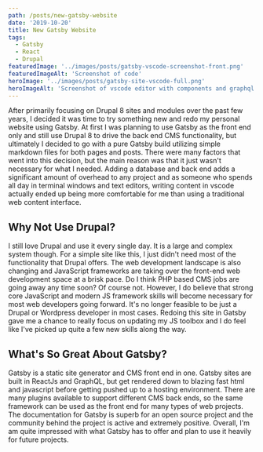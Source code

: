 ```yaml
---
path: /posts/new-gatsby-website
date: '2019-10-20'
title: New Gatsby Website
tags:
  - Gatsby
  - React
  - Drupal
featuredImage: '../images/posts/gatsby-vscode-screenshot-front.png'
featuredImageAlt: 'Screenshot of code'
heroImage: '../images/posts/gatsby-site-vscode-full.png'
heroImageAlt: 'Screenshot of vscode editor with components and graphql query'
---
```


After primarily focusing on Drupal 8 sites and modules over the past few years, I decided it was time to try something new and redo my personal website using Gatsby. At first I was planning to use Gatsby as the front end only and still use Drupal 8 to drive the back end CMS functionality, but ultimately I decided to go with a pure Gatsby build utilizing simple markdown files for both pages and posts. There were many factors that went into this decision, but the main reason was that it just wasn't necessary for what I needed. Adding a database and back end adds a significant amount of overhead to any project and as someone who spends all day in terminal windows and text editors, writing content in vscode actually ended up being more comfortable for me than using a traditional web content interface.

## Why Not Use Drupal?

I still love Drupal and use it every single day. It is a large and complex system though. For a simple site like this, I just didn't need most of the functionality that Drupal offers. The web development landscape is also changing and JavaScript frameworks are taking over the front-end web development space at a brisk pace. Do I think PHP based CMS jobs are going away any time soon? Of course not. However, I do believe that strong core JavaScript and modern JS framework skills will become necessary for most web developers going forward. It's no longer feasible to be just a Drupal or Wordpress developer in most cases. Redoing this site in Gatsby gave me a chance to really focus on updating my JS toolbox and I do feel like I've picked up quite a few new skills along the way.

## What's So Great About Gatsby?

Gatsby is a static site generator and CMS front end in one. Gatsby sites are built in ReactJs and GraphQL, but get rendered down to blazing fast html and javascript before getting pushed up to a hosting environment. There are many plugins available to support different CMS back ends, so the same framework can be used as the front end for many types of web projects. The documentation for Gatsby is superb for an open source project and the community behind the project is active and extremely positive. Overall, I'm am quite impressed with what Gatsby has to offer and plan to use it heavily for future projects.
